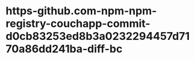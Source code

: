 # https-github.com-npm-npm-registry-couchapp-commit-d0cb83253ed8b3a0232294457d7170a86dd241ba-diff-bc